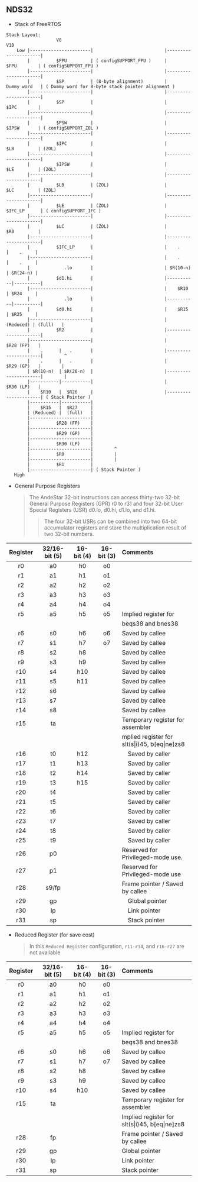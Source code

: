 NDS32
---

+ Stack of FreeRTOS

```
Stack Layout:
                   V8                                                  V10
    Low |-----------------------|                           |----------------------|
        |          $FPU         | ( configSUPPORT_FPU )     |          $FPU        | ( configSUPPORT_FPU )
        |-----------------------|                           |----------------------|
        |          $SP          | (8-byte alignment)        |         Dummy word   | ( Dummy word for 8-byte stack pointer alignment )
        |-----------------------|                           |----------------------|
        |          $SP          |                           |          $IPC        |
        |-----------------------|                           |----------------------|
        |          $PSW         |                           |          $IPSW       | ( configSUPPORT_ZOL )
        |-----------------------|                           |----------------------|
        |          $IPC         |                           |          $LB         | (ZOL)
        |-----------------------|                           |----------------------|
        |          $IPSW        |                           |          $LE         | (ZOL)
        |-----------------------|                           |----------------------|
        |          $LB          | (ZOL)                     |          $LC         | (ZOL)
        |-----------------------|                           |----------------------|
        |          $LE          | (ZOL)                     |         $IFC_LP      | ( configSUPPORT_IFC )
        |-----------------------|                           |----------------------|
        |          $LC          | (ZOL)                     |          $R0         |
        |-----------------------|                           |----------------------|
        |          $IFC_LP      |                           |    .      |    .     |
        |-----------------------|                           |    .      |    .     |
        |             .lo       |                           | $R(10-n)  | $R(24-n) |
        |          $d1.hi       |                           |-----------|----------|
        |-----------------------|                           |    $R10   | $R24     |
        |             .lo       |                           |-----------|----------|
        |          $d0.hi       |                           |    $R15   | $R25     |
        |-----------------------|                           | (Reduced) | (full)   |
        |          $R2          |                           |----------------------|
        |-----------------------|                           |          $R28 (FP)   |
        |    .      |   .       |                           |----------------------|        ^
        |    .      |   .       |                           |          $R29 (GP)   |        |
        | $R(10-n)  | $R(26-n)  |                           |----------------------|        |
        |-----------|-----------|                           |          $R30 (LP)   |
        |    $R10   |  $R26     |                           |----------------------| ( Stack Pointer )
        |-----------|-----------|
        |    $R15   |  $R27     |
        | (Reduced) |  (full)   |
        |-----------------------|
        |          $R28 (FP)    |
        |-----------------------|
        |          $R29 (GP)    |
        |-----------------------|
        |          $R30 (LP)    |
        |-----------------------|        ^
        |          $R0          |        |
        |-----------------------|        |
        |          $R1          |
        |-----------------------| ( Stack Pointer )
   High

```


+ General Purpose Registers
   > The AndeStar 32-bit instructions can access thirty-two 32-bit General Purpose Registers (GPR) r0 to r31
   and four 32-bit User Special Registers (USR) d0.lo, d0.hi, d1.lo, and d1.hi.
   >> The four 32-bit USRs can be combined into two 64-bit accumulator registers
   and store the multiplication result of two 32-bit numbers.

Register | 32/16-bit (5) | 16-bit (4) | 16-bit (3) | Comments
 :-:     | :-:           | :-:        | :-:        | :-
r0       | a0            | h0         | o0         |
r1       | a1            | h1         | o1         |
r2       | a2            | h2         | o2         |
r3       | a3            | h3         | o3         |
r4       | a4            | h4         | o4         |
r5       | a5            | h5         | o5         | Implied register for
<space>  |               |            |            | beqs38 and bnes38
r6       | s0            | h6         | o6         | Saved by callee
r7       | s1            | h7         | o7         | Saved by callee
r8       | s2            | h8         |            | Saved by callee
r9       | s3            | h9         |            | Saved by callee
r10      | s4            | h10        |            | Saved by callee
r11      | s5            | h11        |            | Saved by callee
r12      | s6            |            |            | Saved by callee
r13      | s7            |            |            | Saved by callee
r14      | s8            |            |            | Saved by callee
r15      | ta            |            |            | Temporary register for assembler
<space>  |               |            |            | mplied register for slt(s\|i)45, b[eq\|ne]zs8
r16      | t0            | h12        |            |　Saved by caller
r17      | t1            | h13        |            |　Saved by caller
r18      | t2            | h14        |            |　Saved by caller
r19      | t3            | h15        |            |　Saved by caller
r20      | t4            |            |            |　Saved by caller
r21      | t5            |            |            |　Saved by caller
r22      | t6            |            |            |　Saved by caller
r23      | t7            |            |            |　Saved by caller
r24      | t8            |            |            |　Saved by caller
r25      | t9            |            |            |　Saved by caller
r26      | p0            |            |            | Reserved for Privileged-mode use.
r27      | p1            |            |            | Reserved for Privileged-mode use
r28      | s9/fp         |            |            | Frame pointer / Saved by callee
r29      | gp            |            |            |　Global pointer
r30      | lp            |            |            |　Link pointer
r31      | sp            |            |            |　Stack pointer

+ Reduced Register (for save cost)
    > In this `Reduced Register` configuration, `r11-r14`, and `r16-r27` are not available

Register | 32/16-bit (5) | 16-bit (4) | 16-bit (3) | Comments
 :-:     | :-:           | :-:        | :-:        | :-
r0       | a0            | h0         | o0         |
r1       | a1            | h1         | o1         |
r2       | a2            | h2         | o2         |
r3       | a3            | h3         | o3         |
r4       | a4            | h4         | o4         |
r5       | a5            | h5         | o5         | Implied register for
<space>  |               |            |            | beqs38 and bnes38
r6       | s0            | h6         | o6         | Saved by callee
r7       | s1            | h7         | o7         | Saved by callee
r8       | s2            | h8         |            | Saved by callee
r9       | s3            | h9         |            | Saved by callee
r10      | s4            | h10        |            | Saved by callee
r15      | ta            |            |            | Temporary register for assembler
<space>  |               |            |            | Implied register for slt(s\|i)45, b[eq\|ne]zs8
r28      | fp            |            |            | Frame pointer / Saved by callee
r29      | gp            |            |            | Global pointer
r30      | lp            |            |            | Link pointer
r31      | sp            |            |            | Stack pointer

